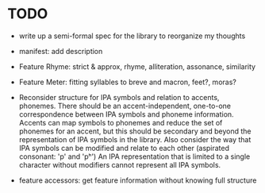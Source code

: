 # TODO

- write up a semi-formal spec for the library to reorganize my thoughts

- manifest: add description

- Feature Rhyme: strict & approx, rhyme, alliteration, assonance, similarity

- Feature Meter: fitting syllables to breve and macron, feet?, moras?

- Reconsider structure for IPA symbols and relation to accents, phonemes.
  There should be an accent-independent, one-to-one correspondence between IPA symbols and phoneme information.
  Accents can map symbols to phonemes and reduce the set of phonemes for an accent, but this should be secondary
  and beyond the representation of IPA symbols in the library.
  Also consider the way that IPA symbols can be modified and relate to each other (aspirated consonant: 'p' and 'pʰ')
  An IPA representation that is limited to a single character without modifiers cannot represent all IPA symbols.

- feature accessors: get feature information without knowing full structure
